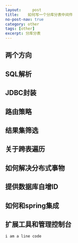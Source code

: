 ```yaml
---
layout:     post
title:    如何写一个分库分表中间件
no-post-nav: true
category: other
tags: [other]
excerpt: 分库分表
---
```



## 两个方向

## SQL解析

## JDBC封装

## 路由策略

## 结果集筛选

## 关于跨表遍历

## 如何解决分布式事物

## 提供数据库自增ID

## 如何和spring集成

## 扩展工具和管理控制台


```
i am a line code
```




